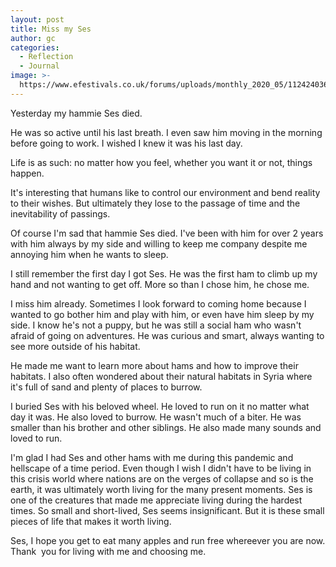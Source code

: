 ```yaml
---
layout: post
title: Miss my Ses
author: gc
categories:
  - Reflection
  - Journal
image: >-
  https://www.efestivals.co.uk/forums/uploads/monthly_2020_05/1124240362_HamsterMask.thumb.jpg.3b3f21b357b52f5e37429d0a898d0a6d.jpg
---
```

Yesterday my hammie Ses died.&nbsp;

He was so active until his last breath. I even saw him moving in the morning before going to work. I wished I knew it was his last day.&nbsp;

Life is as such: no matter how you feel, whether you want it or not, things happen.&nbsp;

It's interesting that humans like to control our environment and bend reality to their wishes. But ultimately they lose to the passage of time and the inevitability of passings.&nbsp;

Of course I'm sad that hammie Ses died. I've been with him for over 2 years with him always by my side and willing to keep me company despite me annoying him when he wants to sleep.&nbsp;

I still remember the first day I got Ses. He was the first ham to climb up my hand and not wanting to get off. More so than I chose him, he chose me.&nbsp;

I miss him already. Sometimes I look forward to coming home because I wanted to go bother him and play with him, or even have him sleep by my side. I know he's not a puppy, but he was still a social ham who wasn't afraid of going on adventures. He was curious and smart, always wanting to see more outside of his habitat.&nbsp;

He made me want to learn more about hams and how to improve their habitats. I also often wondered about their natural habitats in Syria where it's full of sand and plenty of places to burrow.&nbsp;

I buried Ses with his beloved wheel. He loved to run on it no matter what day it was. He also loved to burrow. He wasn't much of a biter. He was smaller than his brother and other siblings. He also made many sounds and loved to run.&nbsp;

I'm glad I had Ses and other hams with me during this pandemic and hellscape of a time period. Even though I wish I didn't have to be living in this crisis world where nations are on the verges of collapse and so is the earth, it was ultimately worth living for the many present moments. Ses is one of the creatures that made me appreciate living during the hardest times. So small and short-lived, Ses seems insignificant. But it is these small pieces of life that makes it worth living.&nbsp;

Ses, I hope you get to eat many apples and run free whereever you are now. Thank&nbsp; you for living with me and choosing me.&nbsp;
